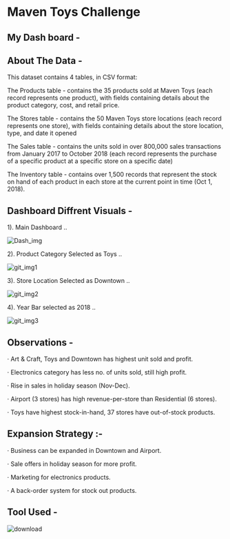 # Maven Toys Challenge

## My Dash board -



## About The Data -

This dataset contains 4 tables, in CSV format:

The Products table - contains the 35 products sold at Maven Toys (each record represents one product), with fields containing details about the product category, cost, and retail price.

The Stores table - contains the 50 Maven Toys store locations (each record represents one store), with fields containing details about the store location, type, and date it opened

The Sales table - contains the units sold in over 800,000 sales transactions from January 2017 to October 2018 (each record represents the purchase of a specific product at a specific store on a specific date)

The Inventory table - contains over 1,500 records that represent the stock on hand of each product in each store at the current point in time (Oct 1, 2018).

## Dashboard Diffrent Visuals -

1). Main Dashboard ..

![Dash_img](https://user-images.githubusercontent.com/52499914/119385954-83848e80-bce4-11eb-8a33-c80c1e898029.png)

2). Product Category Selected as Toys ..

![git_img1](https://user-images.githubusercontent.com/52499914/119386014-9a2ae580-bce4-11eb-9529-3fbb924b3350.png)

3). Store Location Selected as Downtown ..

![git_img2](https://user-images.githubusercontent.com/52499914/119386079-ad3db580-bce4-11eb-9a87-99e7c14049a8.png)

4). Year Bar selected as 2018 ..
 
![git_img3](https://user-images.githubusercontent.com/52499914/119386125-b75fb400-bce4-11eb-8b96-cabbd6ed0518.png)

## Observations -

· Art & Craft, Toys and Downtown has highest unit sold and profit.

· Electronics category has  less no. of units sold, still high profit.

· Rise in sales in holiday season (Nov-Dec).

· Airport (3 stores) has high revenue-per-store than Residential (6 stores). 

· Toys have highest stock-in-hand, 37 stores have out-of-stock products.

## Expansion Strategy :- 

· Business can be expanded in Downtown and Airport.

· Sale offers in holiday season for more profit.

· Marketing for electronics products.

· A back-order system for stock out products.

## Tool Used - 

![download](https://user-images.githubusercontent.com/52499914/119385496-d3af2100-bce3-11eb-835e-be743cfdd0ca.png)

